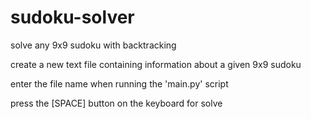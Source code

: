 # sudoku-solver
solve any 9x9 sudoku with backtracking

create a new text file containing information about a given 9x9 sudoku

enter the file name when running the 'main.py' script

press the [SPACE] button on the keyboard for solve
